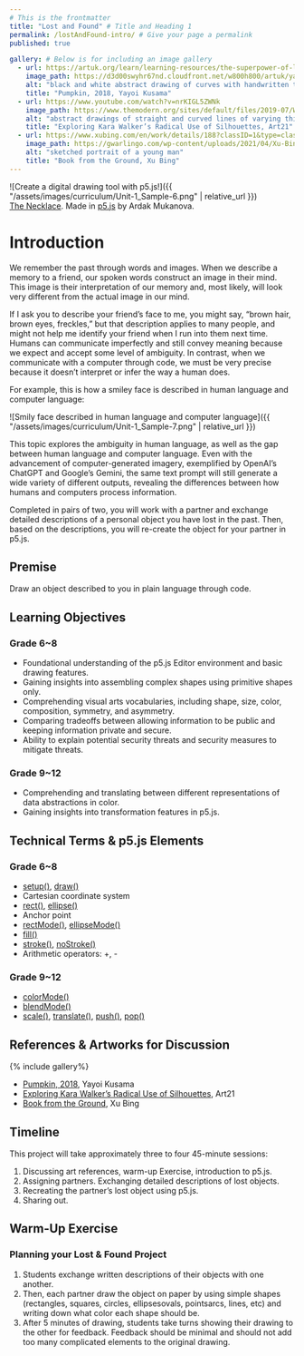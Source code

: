 ```yaml
---
# This is the frontmatter
title: "Lost and Found" # Title and Heading 1
permalink: /lostAndFound-intro/ # Give your page a permalink
published: true

gallery: # Below is for including an image gallery
  - url: https://artuk.org/learn/learning-resources/the-superpower-of-looking-yayoi-kusamas-spotty-pumpkin
    image_path: https://d3d00swyhr67nd.cloudfront.net/w800h800/artuk/yayoi-kusama-pumpkin-2018-1.jpg
    alt: "black and white abstract drawing of curves with handwritten text: too much future "
    title: "Pumpkin, 2018, Yayoi Kusama"
  - url: https://www.youtube.com/watch?v=nrKIGL5ZWNk
    image_path: https://www.themodern.org/sites/default/files/2019-07/Walker_Slavery%21-Slavery%21_1.jpg
    alt: "abstract drawings of straight and curved lines of varying thickness"
    title: "Exploring Kara Walker’s Radical Use of Silhouettes, Art21"
  - url: https://www.xubing.com/en/work/details/188?classID=1&type=class#188
    image_path: https://gwarlingo.com/wp-content/uploads/2021/04/Xu-Bing-06-1.jpg
    alt: "sketched portrait of a young man"
    title: "Book from the Ground, Xu Bing"
---
```


![Create a digital drawing tool with p5.js!]({{ "/assets/images/curriculum/Unit-1_Sample-6.png" | relative_url }})  
[The Necklace](https://cc-lab-portfolio-ardak.glitch.me/p1.html). Made in [p5.js](https://p5js.org/) by Ardak Mukanova.

# Introduction

We remember the past through words and images. When we describe a memory to a friend, our spoken words construct an image in their mind. This image is their interpretation of our memory and, most likely, will look very different from the actual image in our mind. 

If I ask you to describe your friend’s face to me, you might say, “brown hair, brown eyes, freckles,” but that description applies to many people, and might not help me identify your friend when  I run into them next time. Humans can communicate imperfectly and still convey meaning because we expect and accept some level of ambiguity. In contrast, when we communicate with a computer through code, we must be very precise because it doesn’t interpret or infer the way a human does.

For example, this is how a smiley face is described in human language and computer language: 

![Smily face described in human language and computer language]({{ "/assets/images/curriculum/Unit-1_Sample-7.png" | relative_url }})  

This topic explores the ambiguity in human language, as well as the gap between human language and computer language. Even with the advancement of computer-generated imagery, exemplified by OpenAI’s ChatGPT and Google’s Gemini, the same text prompt will still generate a wide variety of different outputs, revealing the differences between how humans and computers process information.    

Completed in pairs of two, you will work with a partner and exchange detailed descriptions of a personal object you have lost in the past. Then, based on the descriptions, you will re-create the object for your partner in p5.js.

## Premise
Draw an object described to you in plain language through code.

## Learning Objectives
### Grade 6~8
- Foundational understanding of the p5.js Editor environment and basic drawing features. 
- Gaining insights into assembling complex shapes using primitive shapes only. 
- Comprehending visual arts vocabularies, including shape, size, color, composition, symmetry, and asymmetry.
- Comparing tradeoffs between allowing information to be public and keeping information private and secure.
- Ability to explain potential security threats and security measures to mitigate threats.

### Grade 9~12
- Comprehending and translating between different representations of data abstractions in color. 
- Gaining insights into transformation features in p5.js.


## Technical Terms & p5.js Elements
### Grade 6~8
- [setup()](https://p5js.org/reference/p5/setup/), [draw()](https://p5js.org/reference/p5/draw/)
- Cartesian coordinate system
- [rect()](https://p5js.org/reference/p5/rect/), [ellipse()](https://p5js.org/reference/p5/ellipse/)
- Anchor point
- [rectMode()](https://beta.p5js.org/reference/p5/rectmode/), [ellipseMode()](https://beta.p5js.org/reference/p5/ellipsemode/)
- [fill()](https://p5js.org/reference/p5/fill/)
- [stroke()](https://p5js.org/reference/p5/stroke/), [noStroke()](https://p5js.org/reference/p5/noStroke/)
- Arithmetic operators: +, -

### Grade 9~12
- [colorMode()](https://beta.p5js.org/reference/p5/colormode/)
- [blendMode()](https://beta.p5js.org/reference/p5/blendmode/)
- [scale()](https://beta.p5js.org/reference/p5/scale/), [translate()](https://beta.p5js.org/reference/p5/translate/), [push()](https://beta.p5js.org/reference/p5/push/), [pop()](https://beta.p5js.org/reference/p5/pop/)

## References & Artworks for Discussion
{% include gallery%}
* [Pumpkin, 2018](https://artuk.org/learn/learning-resources/the-superpower-of-looking-yayoi-kusamas-spotty-pumpkin), Yayoi Kusama
* [Exploring Kara Walker’s Radical Use of Silhouettes](https://www.youtube.com/watch?v=nrKIGL5ZWNk), Art21
* [Book from the Ground](https://www.xubing.com/en/work/details/188?classID=1&type=class#188), Xu Bing

## Timeline
This project will take approximately three to four 45-minute sessions:

1. Discussing art references, warm-up Exercise, introduction to p5.js.
1. Assigning partners. Exchanging detailed descriptions of lost objects. 
1. Recreating the partner’s lost object using p5.js.
1. Sharing out.

## Warm-Up Exercise
### Planning your Lost & Found Project 
1. Students exchange written descriptions of their objects with one another. 
1. Then, each partner draw the object on paper by using simple shapes (rectangles, squares, circles, ellipsesovals, pointsarcs, lines, etc) and writing down what color each shape should be.
1. After 5 minutes of drawing, students take turns showing their drawing to the other for feedback. Feedback should be minimal and should not add too many complicated elements to the original drawing.
